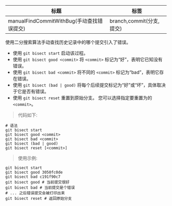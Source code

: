 | 标题                                      | 标签                     |
| ----------------------------------------- | ------------------------ |
| manualFindCommitWithBug(手动查找错误提交) | branch,commit(分支,提交) |

使用二分搜索算法手动查找历史记录中的哪个提交引入了错误。

- 使用 `git bisect start` 启动该过程。
- 使用 `git bisect good <commit>` 将 `<commit>` 标记为“好”，表明它已知没有错误。
- 使用 `git bisect bad <commit>` 将不同的 `<commit>` 标记为“bad”，表明它存在错误。
- 使用 `git bisect (bad | good)` 将每个后续提交标记为“好”或“坏”，具体取决于它是否有错误。
- 使用 `git bisect reset` 重置到原始分支。 您可以选择指定要重置为的 `<commit>`。

> 代码如下:

```shell
# 语法
git bisect start
git bisect good <commit>
git bisect bad <commit>
git bisect (bad | good)
git bisect reset [<commit>]
```

> 使用示例:

```shell
git bisect start
git bisect good 3050fc0de
git bisect bad c191f90c7
git bisect good # 当前提交很好
git bisect bad # 当前提交是个错误
# ... 之后错误提交会被打印出来
git bisect reset # 返回原始分支
```
